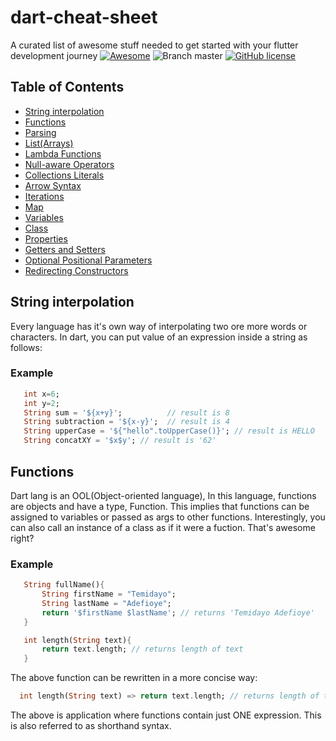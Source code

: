 # dart-cheat-sheet
A curated list of awesome stuff needed to get started with your flutter development journey
[![Awesome](https://cdn.rawgit.com/sindresorhus/awesome/d7305f38d29fed78fa85652e3a63e154dd8e8829/media/badge.svg)](https://github.com/sindresorhus/awesome) ![Branch master](https://img.shields.io/badge/branch-master-brightgreen.svg?style=flat-square)
 [![GitHub license](https://img.shields.io/badge/license-MIT-blue.svg)](https://raw.githubusercontent.com/temidtech/dart-cheat-sheet/master/LICENSE)

 ## Table of Contents

- [String interpolation](#string-interpolation)
- [Functions](#functions)
- [Parsing](#parsing)
- [List(Arrays)](#list-arrays)
- [Lambda Functions](#lambda-functions)
- [Null-aware Operators](#null-aware-operators)
- [Collections Literals](#collections-literals)
- [Arrow Syntax](#arrow-syntax)
- [Iterations](#iterations)
- [Map](#map)
- [Variables](#variables)
- [Class](#class)
- [Properties](#properties)
- [Getters and Setters](#getters-setters)
- [Optional Positional Parameters](#postional-parameters)
- [Redirecting Constructors](#redirecting-constructors)



## String interpolation

Every language has it's own way of interpolating two ore more words or characters. In dart, you can put value of an expression inside a string as follows:

###  Example

 ```dart
    int x=6;
    int y=2;
    String sum = '${x+y}';          // result is 8
    String subtraction = '${x-y}';  // result is 4
    String upperCase = '${"hello".toUpperCase()}'; // result is HELLO
    String concatXY = '$x$y'; // result is '62'
 ```

 ## Functions
Dart lang is an OOL(Object-oriented language), In this language, functions are objects and have a type, Function. This implies that functions can be assigned to 
variables or passed as args to other functions. Interestingly, you can also call an instance of a class as if it were a fuction. That's awesome right?

###  Example

 ```dart
    String fullName(){
        String firstName = "Temidayo";
        String lastName = "Adefioye";
        return '$firstName $lastName'; // returns 'Temidayo Adefioye'
    }
 ```

 ```dart
    int length(String text){
        return text.length; // returns length of text
    }
 ```

 The above function can be rewritten in a more concise way:

  ```dart
    int length(String text) => return text.length; // returns length of text
 ```

 The above is application where functions contain just ONE expression. This is also referred to as shorthand syntax.